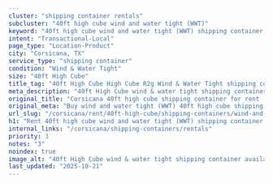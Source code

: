 ```yaml
---
cluster: "shipping container rentals"
subcluster: "40ft high cube wind and water tight (WWT)"
keyword: "40ft high cube wind and water tight (WWT) shipping container for rent Corsicana, TX"
intent: "Transactional-Local"
page_type: "Location-Product"
city: "Corsicana, TX"
service_type: "shipping container"
condition: "Wind & Water Tight"
size: "40ft High Cube"
title_tag: "40ft High Cube High Cube R2g Wind & Water Tight shipping container Sales in Corsicana | LC Container"
meta_description: "40ft High Cube wind & water tight shipping container sales in Corsicana. High cube containers with extra height. Fast delivery, competitive pricing. Serving shipping containers area. Quote ID: MLS. Call (214) 524-4168 for your free quote today."
original_title: "Corsicana 40ft high cube shipping container for rent | LC"
original_meta: "Buy wind and water tight (WWT) 40ft high cube shipping container rent with local delivery in Corsicana, TX. LC Container — local Since 2003. Request a fast quote today."
url_slug: "/corsicana/rent/40ft-high-cube/shipping-containers/wind-and-water-tight-wwt"
h1: "Rent 40ft high cube wind and water tight (WWT) shipping container in Corsicana"
internal_links: "/corsicana/shipping-containers/rentals"
priority: 3
notes: "3"
noindex: true
image_alt: "40ft High Cube wind & water tight shipping container available for delivery in Corsicana"
last_updated: "2025-10-21"
---
```


<!-- TODO: Add unique city/inventory copy, images, and internal links here. -->
